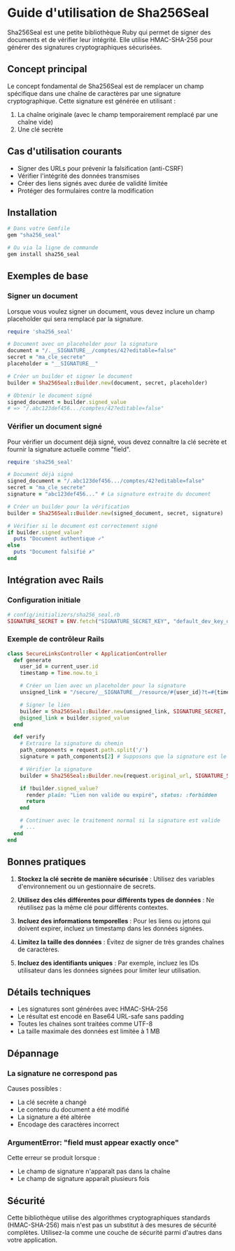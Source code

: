 # Guide d'utilisation de Sha256Seal

Sha256Seal est une petite bibliothèque Ruby qui permet de signer des documents et de vérifier leur intégrité. Elle utilise HMAC-SHA-256 pour générer des signatures cryptographiques sécurisées.

## Concept principal

Le concept fondamental de Sha256Seal est de remplacer un champ spécifique dans une chaîne de caractères par une signature cryptographique. Cette signature est générée en utilisant :

1. La chaîne originale (avec le champ temporairement remplacé par une chaîne vide)
2. Une clé secrète

## Cas d'utilisation courants

- Signer des URLs pour prévenir la falsification (anti-CSRF)
- Vérifier l'intégrité des données transmises
- Créer des liens signés avec durée de validité limitée
- Protéger des formulaires contre la modification

## Installation

```ruby
# Dans votre Gemfile
gem "sha256_seal"

# Ou via la ligne de commande
gem install sha256_seal
```

## Exemples de base

### Signer un document

Lorsque vous voulez signer un document, vous devez inclure un champ placeholder qui sera remplacé par la signature.

```ruby
require 'sha256_seal'

# Document avec un placeholder pour la signature
document = "/.__SIGNATURE__/comptes/42?editable=false"
secret = "ma_cle_secrete"
placeholder = "__SIGNATURE__"

# Créer un builder et signer le document
builder = Sha256Seal::Builder.new(document, secret, placeholder)

# Obtenir le document signé
signed_document = builder.signed_value
# => "/.abc123def456.../comptes/42?editable=false"
```

### Vérifier un document signé

Pour vérifier un document déjà signé, vous devez connaître la clé secrète et fournir la signature actuelle comme "field".

```ruby
require 'sha256_seal'

# Document déjà signé
signed_document = "/.abc123def456.../comptes/42?editable=false"
secret = "ma_cle_secrete"
signature = "abc123def456..." # La signature extraite du document

# Créer un builder pour la vérification
builder = Sha256Seal::Builder.new(signed_document, secret, signature)

# Vérifier si le document est correctement signé
if builder.signed_value?
  puts "Document authentique ✓"
else
  puts "Document falsifié ✗"
end
```

## Intégration avec Rails

### Configuration initiale

```ruby
# config/initializers/sha256_seal.rb
SIGNATURE_SECRET = ENV.fetch("SIGNATURE_SECRET_KEY", "default_dev_key_do_not_use_in_production")
```

### Exemple de contrôleur Rails

```ruby
class SecureLinksController < ApplicationController
  def generate
    user_id = current_user.id
    timestamp = Time.now.to_i

    # Créer un lien avec un placeholder pour la signature
    unsigned_link = "/secure/__SIGNATURE__/resource/#{user_id}?t=#{timestamp}"

    # Signer le lien
    builder = Sha256Seal::Builder.new(unsigned_link, SIGNATURE_SECRET, "__SIGNATURE__")
    @signed_link = builder.signed_value
  end

  def verify
    # Extraire la signature du chemin
    path_components = request.path.split('/')
    signature = path_components[2] # Supposons que la signature est le 3ème composant

    # Vérifier la signature
    builder = Sha256Seal::Builder.new(request.original_url, SIGNATURE_SECRET, signature)

    if !builder.signed_value?
      render plain: "Lien non valide ou expiré", status: :forbidden
      return
    end

    # Continuer avec le traitement normal si la signature est valide
    # ...
  end
end
```

## Bonnes pratiques

1. **Stockez la clé secrète de manière sécurisée** : Utilisez des variables d'environnement ou un gestionnaire de secrets.

2. **Utilisez des clés différentes pour différents types de données** : Ne réutilisez pas la même clé pour différents contextes.

3. **Incluez des informations temporelles** : Pour les liens ou jetons qui doivent expirer, incluez un timestamp dans les données signées.

4. **Limitez la taille des données** : Évitez de signer de très grandes chaînes de caractères.

5. **Incluez des identifiants uniques** : Par exemple, incluez les IDs utilisateur dans les données signées pour limiter leur utilisation.

## Détails techniques

- Les signatures sont générées avec HMAC-SHA-256
- Le résultat est encodé en Base64 URL-safe sans padding
- Toutes les chaînes sont traitées comme UTF-8
- La taille maximale des données est limitée à 1 MB

## Dépannage

### La signature ne correspond pas

Causes possibles :
- La clé secrète a changé
- Le contenu du document a été modifié
- La signature a été altérée
- Encodage des caractères incorrect

### ArgumentError: "field must appear exactly once"

Cette erreur se produit lorsque :
- Le champ de signature n'apparaît pas dans la chaîne
- Le champ de signature apparaît plusieurs fois

## Sécurité

Cette bibliothèque utilise des algorithmes cryptographiques standards (HMAC-SHA-256) mais n'est pas un substitut à des mesures de sécurité complètes. Utilisez-la comme une couche de sécurité parmi d'autres dans votre application.
